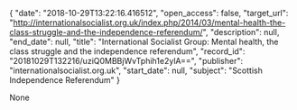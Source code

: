 {
  "date": "2018-10-29T13:22:16.416512", 
  "open_access": false, 
  "target_url": "http://internationalsocialist.org.uk/index.php/2014/03/mental-health-the-class-struggle-and-the-independence-referendum/", 
  "description": null, 
  "end_date": null, 
  "title": "International Socialist Group: Mental health, the class struggle and the independence referendum", 
  "record_id": "20181029T132216/uziQ0MBBjWvTphih1e2ylA==", 
  "publisher": "internationalsocialist.org.uk", 
  "start_date": null, 
  "subject": "Scottish Independence Referendum"
}

None